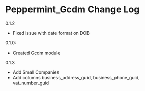 Peppermint_Gcdm Change Log
=======================

0.1.2
- Fixed issue with date format on DOB

0.1.0:
- Created Gcdm module

0.1.3
- Add Small Companies
- Add columns business_address_guid, business_phone_guid, vat_number_guid
